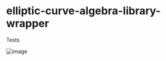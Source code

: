 # elliptic-curve-algebra-library-wrapper

Tests

![image](https://github.com/VolodymyrNakonechnyi/elliptic-curve-algebra-library-wrapper/assets/146861887/6967c99f-0f90-464c-bd84-b0bf3f204fe0)
